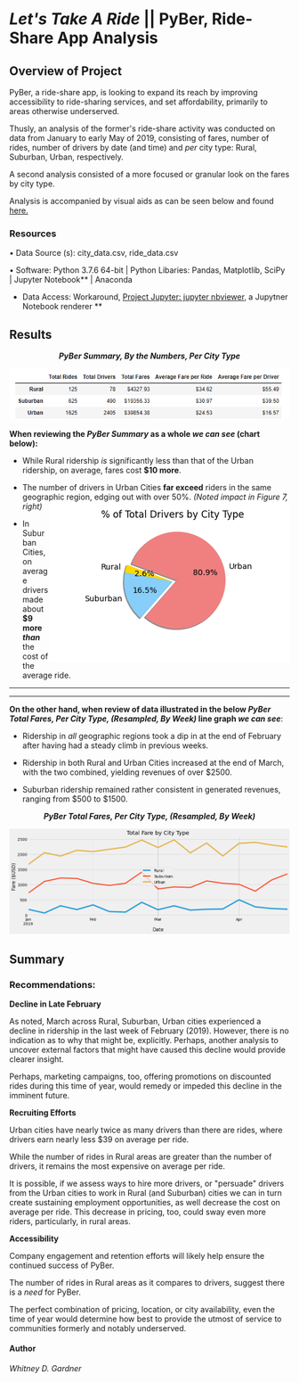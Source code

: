 # _Let's Take A Ride_ || PyBer, Ride-Share App  Analysis


## Overview of Project

PyBer, a ride-share app, is looking to expand its reach by improving accessibility to ride-sharing services, and set affordability, primarily to areas otherwise underserved.

Thusly, an analysis of the former's ride-share activity was conducted on data from January to early May of 2019, consisting of fares, number of rides, number of drivers by date (and time) and _per_ city type: Rural, Suburban, Urban, respectively. 

A second analysis consisted of a more focused or granular look on the fares by city type. 

Analysis is accompanied by visual aids as can be seen below and found [here.](https://github.com/SoWhitIs/pyber-analysis/tree/main/analysis)



### Resources
• Data Source (s): city_data.csv, ride_data.csv

• Software: Python 3.7.6 64-bit | Python Libaries: Pandas,  Matplotlib, SciPy | Jupyter Notebook** | Anaconda

  *  Data Access: Workaround, [Project Jupyter: jupyter nbviewer](https://nbviewer.jupyter.org/), a Jupytner Notebook renderer **
## Results

<p align="center">
  <i><b> PyBer Summary, By the Numbers, Per City Type  </b></i> 
 </p>
<p align="center">
  <img src="additionalresources/pyber_summary.png" />
</p>

**When reviewing the _PyBer Summary_ as a whole _we can see_ (chart below):**


* While Rural ridership _is_ significantly less than that of the Urban ridership, on average, fares cost **$10 more**. 

* The number of drivers in Urban Cities **far exceed** riders in the same geographic region, edging out with over 50%. 
_(Noted impact in Figure 7, right)_  <img align="right" src="analysis/Fig7.png">


* In Suburban Cities, on average drivers made about **$9 more _than_** the cost of the average ride. 

***
***
 **On the other hand, when review of data illustrated in the below _PyBer  Total Fares, Per City Type, (Resampled, By Week)_ line graph _we can see_**:

* Ridership in _all_ geographic regions took a dip in at the end of February after having had a steady climb in previous weeks. 

* Ridership in both Rural and Urban Cities increased at the end of March, with the two combined, yielding revenues of over $2500.

* Suburban ridership remained rather consistent in generated revenues, ranging from $500 to $1500. 



<p align="center">
  <i><b> PyBer  Total Fares, Per City Type, (Resampled, By Week) </b></i> 
 </p>
<p align="center">
  <img src="analysis/PyBer_fare_summary.png" />
</p>


## Summary 
 ### Recommendations:

  **Decline in Late February**
 
As noted, March across Rural, Suburban, Urban cities experienced a decline in ridership in the last week of February (2019). However, there is no indication as to why that might be, explicitly. Perhaps, another analysis to uncover external factors that might have caused this decline would provide clearer insight. 

Perhaps, marketing campaigns, too, offering promotions on discounted rides during this time of year, would remedy or impeded this decline in the imminent future. 

**Recruiting Efforts**

Urban cities have nearly twice as many drivers than there are rides, where drivers earn nearly less $39 on average per ride. 

While the number of rides in Rural areas are greater than the number of drivers, it remains the most expensive on average per ride. 

It is possible, if we assess ways to hire more drivers, or "persuade" drivers from the Urban cities to work in Rural (and Suburban) cities we can in turn create sustaining employment opportunities, as well decrease the cost on average per ride. This decrease in pricing, too, could sway even more riders, particularly, in rural areas. 


**Accessibility**

 Company engagement and retention efforts will likely help ensure the continued success of PyBer. 
 
 The number of rides in Rural areas as it compares to drivers, suggest there is a _need_ for PyBer. 

 The perfect combination of pricing, location, or city availability, even the time of year would determine how best to provide the utmost of service to communities formerly and notably underserved.  


#### Author
_Whitney D. Gardner_
